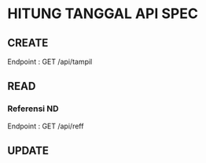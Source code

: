 # HITUNG TANGGAL API SPEC

## CREATE

Endpoint : GET /api/tampil

## READ

### Referensi ND

Endpoint : GET /api/reff

## UPDATE
